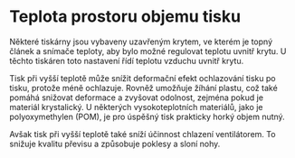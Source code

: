 Teplota prostoru objemu tisku
====
Některé tiskárny jsou vybaveny uzavřeným krytem, ve kterém je topný článek a snímače teploty, aby bylo možné regulovat teplotu uvnitř krytu. U těchto tiskáren toto nastavení řídí teplotu vzduchu uvnitř krytu.

Tisk při vyšší teplotě může snížit deformační efekt ochlazování tisku po tisku, protože méně ochlazuje. Rovněž umožňuje žíhání plastu, což také pomáhá snižovat deformace a zvyšovat odolnost, zejména pokud je materiál krystalický. U některých vysokoteplotních materiálů, jako je polyoxymethylen (POM), je pro úspěšný tisk prakticky horký objem nutný.

Avšak tisk při vyšší teplotě také sníží účinnost chlazení ventilátorem. To snižuje kvalitu převisu a způsobuje poklesy a sloní nohy.
